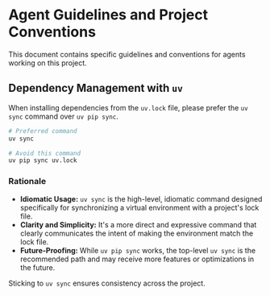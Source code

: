 # Agent Guidelines and Project Conventions

This document contains specific guidelines and conventions for agents working on this project.

## Dependency Management with `uv`

When installing dependencies from the `uv.lock` file, please prefer the `uv sync` command over `uv pip sync`.

```bash
# Preferred command
uv sync

# Avoid this command
uv pip sync uv.lock
```

### Rationale

-   **Idiomatic Usage:** `uv sync` is the high-level, idiomatic command designed specifically for synchronizing a virtual environment with a project's lock file.
-   **Clarity and Simplicity:** It's a more direct and expressive command that clearly communicates the intent of making the environment match the lock file.
-   **Future-Proofing:** While `uv pip sync` works, the top-level `uv sync` is the recommended path and may receive more features or optimizations in the future.

Sticking to `uv sync` ensures consistency across the project.